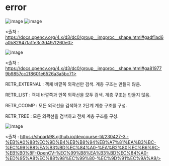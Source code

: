 # error

![image](https://github.com/user-attachments/assets/4142e60c-faae-44dd-8d5c-c647150a91f2)
![image](https://github.com/user-attachments/assets/9296ce57-9348-4df0-8901-dee47222ad3f)


<출처 : https://docs.opencv.org/4.x/d3/dc0/group__imgproc__shape.html#gadf1ad6a0b82947fa1fe3c3d497f260e0>




![image](https://github.com/user-attachments/assets/a8926abb-8e3f-4082-ba94-6856094da1aa)

<출처 : https://docs.opencv.org/4.x/d3/dc0/group__imgproc__shape.html#ga819779b9857cc2f8601e6526a3a5bc71>

RETR_EXTERNAL : 객체 바깥쪽 외곽선만 검색. 계층 구조는 만들지 않음.

RETR_LIST : 객체 바깥쪽과 안쪽 외곽선을 모두 검색. 계층 구조는 만들지 않음.

RETR_CCOMP : 모든 외곽선을 검색하고 2단계 계층 구조를 구성.

RETR_TREE : 모든 외곽선을 검색하고 전체 계층 구조를 구성.

![image](https://github.com/user-attachments/assets/96a63d4b-0e51-4fc3-90e7-6ea7066a7544)

<출처 : https://shpark98.github.io/devcourse-til/230427-3.-%EB%A0%88%EC%9D%B4%EB%B8%94%EB%A7%81%EA%B3%BC-%EC%99%B8%EA%B3%BD%EC%84%A0-%EA%B2%80%EC%B6%9C-%EB%B0%8F-OpenCV-%EC%99%B8%EA%B3%BD%EC%84%A0-%ED%95%A8%EC%88%98%EC%99%80-%EC%9D%91%EC%9A%A9/>
